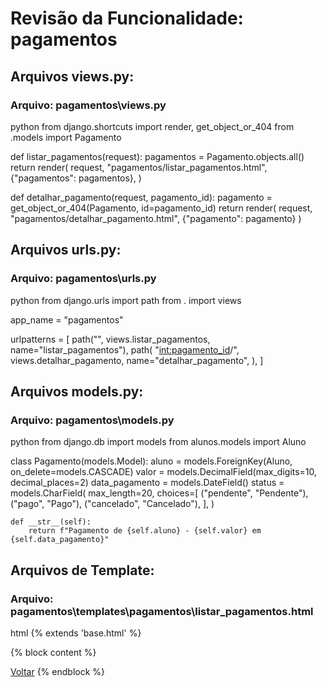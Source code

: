 # Revisão da Funcionalidade: pagamentos

## Arquivos views.py:


### Arquivo: pagamentos\views.py

python
from django.shortcuts import render, get_object_or_404
from .models import Pagamento


def listar_pagamentos(request):
    pagamentos = Pagamento.objects.all()
    return render(
        request,
        "pagamentos/listar_pagamentos.html",
        {"pagamentos": pagamentos},
    )


def detalhar_pagamento(request, pagamento_id):
    pagamento = get_object_or_404(Pagamento, id=pagamento_id)
    return render(
        request, "pagamentos/detalhar_pagamento.html", {"pagamento": pagamento}
    )



## Arquivos urls.py:


### Arquivo: pagamentos\urls.py

python
from django.urls import path
from . import views

app_name = "pagamentos"

urlpatterns = [
    path("", views.listar_pagamentos, name="listar_pagamentos"),
    path(
        "<int:pagamento_id>/",
        views.detalhar_pagamento,
        name="detalhar_pagamento",
    ),
]



## Arquivos models.py:


### Arquivo: pagamentos\models.py

python
from django.db import models
from alunos.models import Aluno


class Pagamento(models.Model):
    aluno = models.ForeignKey(Aluno, on_delete=models.CASCADE)
    valor = models.DecimalField(max_digits=10, decimal_places=2)
    data_pagamento = models.DateField()
    status = models.CharField(
        max_length=20,
        choices=[
            ("pendente", "Pendente"),
            ("pago", "Pago"),
            ("cancelado", "Cancelado"),
        ],
    )

    def __str__(self):
        return f"Pagamento de {self.aluno} - {self.valor} em {self.data_pagamento}"



## Arquivos de Template:


### Arquivo: pagamentos\templates\pagamentos\listar_pagamentos.html

html
{% extends 'base.html' %}

{% block content %}
<!-- Existing content -->

<a href="javascript:history.back()" class="back-button">Voltar</a>
{% endblock %}


